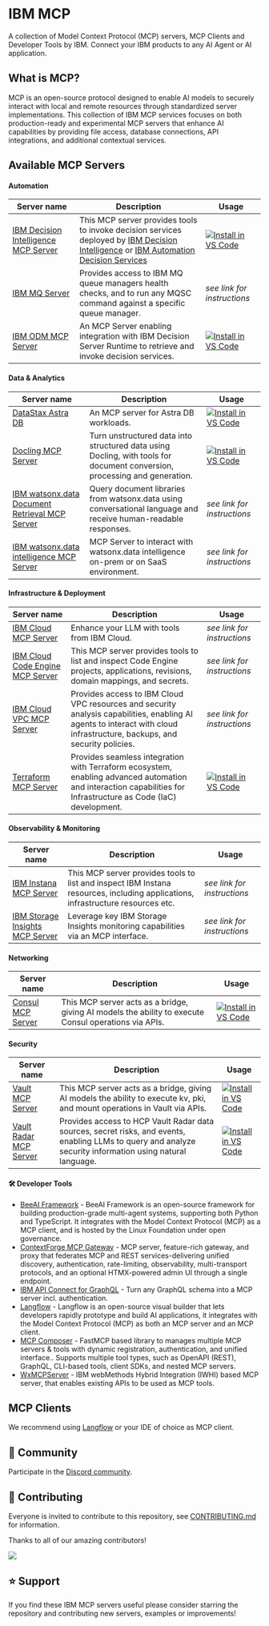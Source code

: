 # IBM MCP

A collection of Model Context Protocol (MCP) servers, MCP Clients and Developer Tools by IBM. Connect your IBM products to any AI Agent or AI application.

## What is MCP?

MCP is an open-source protocol designed to enable AI models to securely interact with local and remote resources through standardized server implementations. This collection of IBM MCP services focuses on both production-ready and experimental MCP servers that enhance AI capabilities by providing file access, database connections, API integrations, and additional contextual services.

## Available MCP Servers

#### Automation

| Server name | Description | Usage |
|---|---|---|
| [IBM Decision Intelligence MCP Server](https://github.com/DecisionsDev/decision-intelligence-mcp-server) | This MCP server provides tools to invoke decision services deployed by [IBM Decision Intelligence](https://www.ibm.com/products/decision-intelligence) or [IBM Automation Decision Services](https://www.ibm.com/products/automation-decision-services) | [![Install in VS Code](https://img.shields.io/badge/VS_Code-Install-0098FF?style=plastic&logo=visualstudiocode&logoColor=ffffff)](https://insiders.vscode.dev/redirect?url=vscode:mcp/install?%7B%22name%22%3A%22ibm-decision-intelligence-mcp-server%22%2C%22type%22%3A%22stdio%22%2C%22command%22%3A%22npx%22%2C%22args%22%3A%5B%22-y%22%2C%22di-mcp-server%22%5D%2C%22env%22%3A%7B%22APIKEY%22%3A%22%3CAPIKEY%3E%22%2C%22URL%22%3A%22https%3A%2F%2F%3CTENANT_NAME%3E.decision-prod-us-south.decision.saas.ibm.com%2Fads%2Fruntime%2Fapi%2Fv1%22%7D%7D)
| [IBM MQ Server](https://github.com/ibm-messaging/mq-mcp-server) | Provides access to IBM MQ queue managers health checks, and to run any MQSC command against a specific queue manager. | *see link for instructions* |
| [IBM ODM MCP Server](https://github.com/DecisionsDev/decision-mcp-server) | An MCP Server enabling integration with IBM Decision Server Runtime to retrieve and invoke decision services. | [![Install in VS Code](https://img.shields.io/badge/VS_Code-Install-0098FF?style=plastic&logo=visualstudiocode&logoColor=ffffff)](https://insiders.vscode.dev/redirect?url=vscode:mcp/install?%7B%22name%22%3A%22ibm-odm-mcp-server%22%2C%22type%22%3A%22stdio%22%2C%22command%22%3A%22uvx%22%2C%22args%22%3A%5B%22--from%22%2C%22git%2Bhttps%3A%2F%2Fgithub.com%2FDecisionsDev%2Fdecision-mcp-server%22%2C%22decision-mcp-server%22%5D%7D) |

#### Data & Analytics

| Server name | Description | Usage |
|---|---|---|
| [DataStax Astra DB](https://github.com/datastax/astra-db-mcp) | An MCP server for Astra DB workloads. | [![Install in VS Code](https://img.shields.io/badge/VS_Code-Install-0098FF?style=plastic&logo=visualstudiocode&logoColor=ffffff)](https://insiders.vscode.dev/redirect?url=vscode:mcp/install?%7B%22name%22%3A%22astra-db-mcp%22%2C%22type%22%3A%22stdio%22%2C%22command%22%3A%22npx%22%2C%22args%22%3A%5B%22-y%22%2C%22%40datastax%2Fastra-db-mcp-server%22%5D%2C%22env%22%3A%7B%22ASTRA_DB_APPLICATION_TOKEN%22%3A%22your_astra_db_token%22%2C%22ASTRA_DB_API_ENDPOINT%22%3A%22your_astra_db_endpoint%22%7D%7D) |
| [Docling MCP Server](https://github.com/docling-project/docling-mcp) | Turn unstructured data into structured data using Docling, with tools for document conversion, processing and generation. | [![Install in VS Code](https://img.shields.io/badge/VS_Code-Install-0098FF?style=plastic&logo=visualstudiocode&logoColor=ffffff)](https://insiders.vscode.dev/redirect?url=vscode:mcp/install?%7B%22name%22%3A%22docling-mcp-server%22%2C%22type%22%3A%22stdio%22%2C%22command%22%3A%22uvx%22%2C%22args%22%3A%5B%22--from%3Ddocling-mcp%22%2C%22docling-mcp-server%22%5D%7D) |
| [IBM watsonx.data Document Retrieval MCP Server](https://github.com/IBM/ibm-watsonxdata-dl-retrieval-mcp-server) | Query document libraries from watsonx.data using conversational language and receive human-readable responses. | *see link for instructions* |
| [IBM watsonx.data intelligence MCP Server](https://github.com/IBM/data-intelligence-mcp-server) | MCP Server to interact with watsonx.data intelligence on-prem or on SaaS environment. | *see link for instructions* |
  
#### Infrastructure & Deployment

| Server name | Description | Usage |
|---|---|---|
| [IBM Cloud MCP Server](https://ibm-cloud.github.io/mcp/) | Enhance your LLM with tools from IBM Cloud. | *see link for instructions* |
| [IBM Cloud Code Engine MCP Server](https://github.com/greyhoundforty/code-engine-mcp) | This MCP server provides tools to list and inspect Code Engine projects, applications, revisions, domain mappings, and secrets. | *see link for instructions* |
| [IBM Cloud VPC MCP Server](https://github.com/greyhoundforty/ibmcloud-vpc-mcp) | Provides access to IBM Cloud VPC resources and security analysis capabilities, enabling AI agents to interact with cloud infrastructure, backups, and security policies. | *see link for instructions* |
| [Terraform MCP Server](https://github.com/hashicorp/terraform-mcp-server) | Provides seamless integration with Terraform ecosystem, enabling advanced automation and interaction capabilities for Infrastructure as Code (IaC) development. | [![Install in VS Code](https://img.shields.io/badge/VS_Code-Install-0098FF?style=plastic&logo=visualstudiocode&logoColor=ffffff)](https://insiders.vscode.dev/redirect?url=vscode:mcp/install?%7B%22name%22%3A%22terraform-mcp-server%22%2C%22type%22%3A%22stdio%22%2C%22command%22%3A%22docker%22%2C%22args%22%3A%5B%22run%22%2C%22-i%22%2C%22--rm%22%2C%22hashicorp%2Fterraform-mcp-server%22%5D%7D) |

#### Observability & Monitoring

| Server name | Description | Usage |
|---|---|---|
| [IBM Instana MCP Server](https://github.com/instana/mcp-instana) | This MCP server provides tools to list and inspect IBM Instana resources, including applications, infrastructure resources etc. | *see link for instructions* |
| [IBM Storage Insights MCP Server](https://github.com/IBM/ibm-storageinsights-mcpserver) | Leverage key IBM Storage Insights monitoring capabilities via an MCP interface. | *see link for instructions* |

#### Networking


| Server name | Description | Usage |
|---|---|---|
| [Consul MCP Server](https://hub.docker.com/r/hashicorp/consul-mcp-server) |This MCP server acts as a bridge, giving AI models the ability to execute Consul operations via APIs. | [![Install in VS Code](https://img.shields.io/badge/VS_Code-Install-0098FF?style=plastic&logo=visualstudiocode&logoColor=ffffff)](vscode:mcp/install?%7B%22name%22%3A%22consul%22%2C%22type%22%3A%22stdio%22%2C%22command%22%3A%22docker%22%2C%22args%22%3A%5B%22run%22%2C%22-i%22%2C%22--rm%22%2C%22-e%22%2C%22CONSUL_HTTP_ADDR%3Dhttp%3A%2F%2Fhost.docker.internal%3A8500%22%2C%22-e%22%2C%22CONSUL_HTTP_TOKEN%3D%24%7BCONSUL_DC1_TOKEN%7D%22%2C%22hashicorp%2Fconsul-mcp-server%22%5D%7D) |

#### Security

| Server name | Description | Usage |
|---|---|---|
| [Vault MCP Server](https://developer.hashicorp.com/hcp/docs/vault-radar/mcp-server/overview) |This MCP server acts as a bridge, giving AI models the ability to execute kv, pki, and mount operations in Vault via APIs. | [![Install in VS Code](https://img.shields.io/badge/VS_Code-Install-0098FF?style=plastic&logo=visualstudiocode&logoColor=ffffff)](vscode:mcp/install?%7B%22name%22%3A%22vault-mcp-server%22%2C%22type%22%3A%22stdio%22%2C%22command%22%3A%22docker%22%2C%22args%22%3A%5B%22run%22%2C%22--rm%22%2C%22-i%22%2C%22-e%22%2C%22VAULT_ADDR%3D%3CVault%20Address%3E%22%2C%22-e%22%2C%22VAULT_TOKEN%3D%3CVault%20Token%3E%22%2C%22-e%22%2C%22VAULT_NAMESPACE%3D%3CVault%20Namespace%3E%22%2C%22hashicorp%2Fvault-mcp-server%22%5D%7D) |
| [Vault Radar MCP Server](https://developer.hashicorp.com/hcp/docs/vault-radar/mcp-server/overview) |Provides access to HCP Vault Radar data sources, secret risks, and events, enabling LLMs to query and analyze security information using natural language. | [![Install in VS Code](https://img.shields.io/badge/VS_Code-Install-0098FF?style=plastic&logo=visualstudiocode&logoColor=ffffff)](https://insiders.vscode.dev/redirect?url=vscode:mcp/install?%7B%22name%22%3A%22vault-radar%22%2C%22type%22%3A%22stdio%22%2C%22command%22%3A%22docker%22%2C%22args%22%3A%5B%22run%22%2C%22--rm%22%2C%22-i%22%2C%22-e%22%2C%22HCP_PROJECT_ID%3D%3CHCP%20Project%20ID%3E%22%2C%22-e%22%2C%22HCP_CLIENT_ID%3D%3CHCP%20Service%20Principal%20Client%20ID%3E%22%2C%22-e%22%2C%22HCP_CLIENT_SECRET%3D%3CHCP%20Service%20Principal%20Client%20Secret%3E%22%2C%22hashicorp%2Fvault-radar-mcp-server%3A%3Ctag%3E%22%5D%7D) |

#### 🛠️ Developer Tools

- [BeeAI Framework](https://framework.beeai.dev/integrations/mcp) - BeeAI Framework is an open-source framework for building production-grade multi-agent systems, supporting both Python and TypeScript. It integrates with the Model Context Protocol (MCP) as a MCP client, and is hosted by the Linux Foundation under open governance.
- [ContextForge MCP Gateway](https://github.com/IBM/mcp-context-forge) - MCP server, feature-rich gateway, and proxy that federates MCP and REST services-delivering unified discovery, authentication, rate-limiting, observability, multi-transport protocols, and an optional HTMX-powered admin UI through a single endpoint.
- [IBM API Connect for GraphQL](https://www.ibm.com/docs/en/api-connect-graphql/saas?topic=directives-directive-tool) - Turn any GraphQL schema into a MCP server incl. authentication.
- [Langflow](https://github.com/langflow-ai/langflow) - Langflow is an open-source visual builder that lets developers rapidly prototype and build AI applications, it integrates with the Model Context Protocol (MCP) as both an MCP server and an MCP client.
- [MCP Composer](https://pypi.org/project/mcp-composer/) - FastMCP based library to manages multiple MCP servers & tools with dynamic registration, authentication, and unified interface.. Supports multiple tool types, such as OpenAPI (REST), GraphQL, CLI-based tools, client SDKs, and nested MCP servers.
- [WxMCPServer](https://github.com/IBM/WxMCPServer) - IBM webMethods Hybrid Integration (IWHI) based MCP server, that enables existing APIs to be used as MCP tools.

## MCP Clients

We recommend using [Langflow](https://github.com/langflow-ai/langflow) or your IDE of choice as MCP client.

## 💬 Community

Participate in the [Discord community](https://discord.com/invite/NzCQQWm7Xs).

## 🤝 Contributing

Everyone is invited to contribute to this repository, see [CONTRIBUTING.md](./CONTRIBUTING.md) for information.

Thanks to all of our amazing contributors!

<a href="https://github.com/ibm/mcp/graphs/contributors">
  <img src="https://contrib.rocks/image?repo=ibm/mcp" />
</a>

## ⭐ Support

If you find these IBM MCP servers useful please consider starring the repository and contributing new servers, examples or improvements!
